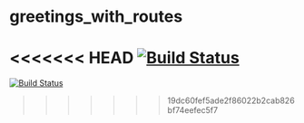 # greetings_with_routes

<<<<<<< HEAD
[![Build Status](https://travis-ci.org/Sesethu24/greetings_with_routes.svg?branch=master)](https://travis-ci.org/Sesethu24/greetings_with_routes)
=======
[![Build Status](https://travis-ci.org/Sesethu24/greetings_with_routes.svg?branch=master)](https://travis-ci.org/Sesethu24/greetings_with_routes)
>>>>>>> 19dc60fef5ade2f86022b2cab826bf74eefec5f7
